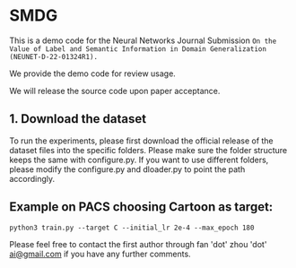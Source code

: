 # SMDG

This is a demo code for the Neural Networks Journal Submission `On the Value of Label and Semantic Information in Domain Generalization (NEUNET-D-22-01324R1).`

We provide the demo code for review usage.

We will release the source code upon paper acceptance.


## 1. Download the dataset

To run the experiments, please first download the official release of the dataset files into the specific folders. Please make sure the folder structure keeps the same with configure.py. If you want to use different folders, please modify the configure.py and dloader.py to point the path accordingly.


## Example on PACS choosing Cartoon as target:
    python3 train.py --target C --initial_lr 2e-4 --max_epoch 180	  

Please feel free to contact the first author through fan 'dot' zhou 'dot' ai@gmail.com if you have any further comments.
